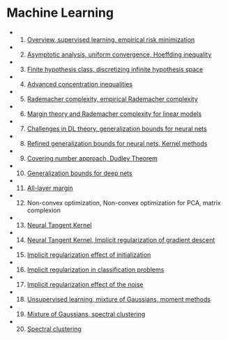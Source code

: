 # Machine Learning

-  1. [Overview, supervised learning, empirical risk minimization](https://youtu.be/I-tmjGFaaBg)
-  2. [Asymptotic analysis, uniform convergence, Hoeffding inequality](https://youtu.be/Fx3xldCEfsM)
-  3. [Finite hypothesis class, discretizing infinite hypothesis space](https://youtu.be/io-YFfXbIXk)
-  4. [Advanced concentration inequalities](https://youtu.be/fKM6fcOkXuk)
-  5. [Rademacher complexity, empirical Rademacher complexity](https://youtu.be/tkJd2B98hII)
-  6. [Margin theory and Rademacher complexity for linear models](https://youtu.be/echF7IWE05c)
-  7. [Challenges in DL theory, generalization bounds for neural nets](https://youtu.be/kVkMRDZ5fcU)
-  8. [Refined generalization bounds for neural nets, Kernel methods](https://youtu.be/gwKfeDRCvSg)
-  9. [Covering number approach, Dudley Theorem](https://youtu.be/wDfardbL50I)
- 10. [Generalization bounds for deep nets](https://youtu.be/P5-VVI1qLxA)
- 11. [All-layer margin](https://youtu.be/GeXBfyrKfM4)
- 12. Non-convex optimization, Non-convex optimization for PCA, matrix complexion
- 13. [Neural Tangent Kernel](https://youtu.be/btphvvnad0A)
- 14. [Neural Tangent Kernel, Implicit regularization of gradient descent](https://youtu.be/xpT1ymwCk9w)
- 15. [Implicit regularization effect of initialization](https://youtu.be/l-CR_TLihdg)
- 16. [Implicit regularization in classification problems](https://youtu.be/mham4hHpo7A)
- 17. [Implicit regularization effect of the noise](https://youtu.be/60GqpISCtCU)
- 18. [Unsupervised learning, mixture of Gaussians, moment methods](https://youtu.be/4xDEsLUkdG4)
- 19. [Mixture of Gaussians, spectral clustering](https://youtu.be/E6rZeGIKdRY)
- 20. [Spectral clustering](https://youtu.be/UYBRLG64oSQ)
